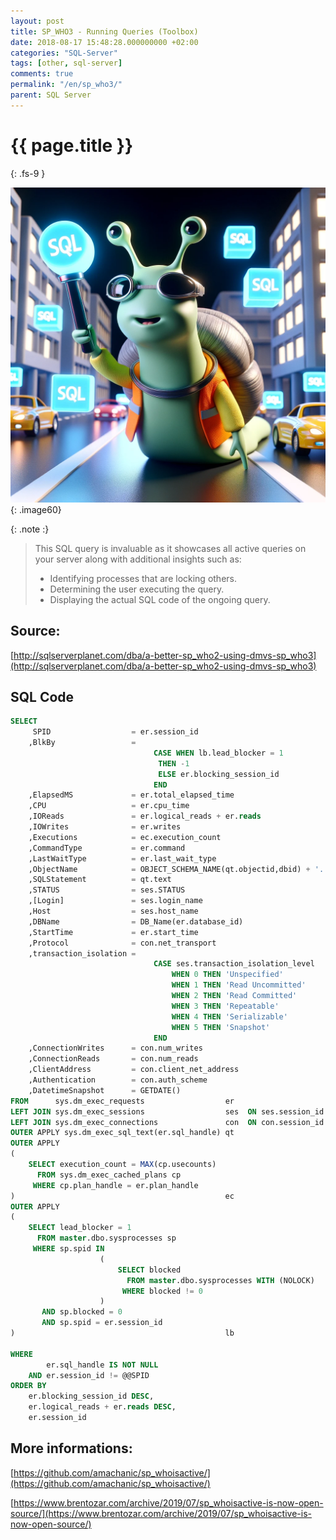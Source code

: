 ```yaml
---
layout: post
title: SP_WHO3 - Running Queries (Toolbox)
date: 2018-08-17 15:48:28.000000000 +02:00
categories: "SQL-Server"
tags: [other, sql-server]
comments: true
permalink: "/en/sp_who3/"
parent: SQL Server
---
```

# {{ page.title }}
{: .fs-9 }

![Alt text](../../assets/images/SPWHO3.png){: .image60}


{: .note :}
>This SQL query is invaluable as it showcases all active queries on your server along with additional insights such as:
>
>    - Identifying processes that are locking others.
>    - Determining the user executing the query.
>    - Displaying the actual SQL code of the ongoing query.






## Source:
[http://sqlserverplanet.com/dba/a-better-sp_who2-using-dmvs-sp_who3](http://sqlserverplanet.com/dba/a-better-sp_who2-using-dmvs-sp_who3)


## SQL Code
```sql
SELECT
     SPID                  = er.session_id
    ,BlkBy                 = 
                                CASE WHEN lb.lead_blocker = 1 
                                 THEN -1 
                                 ELSE er.blocking_session_id 
                                END
    ,ElapsedMS             = er.total_elapsed_time
    ,CPU                   = er.cpu_time
    ,IOReads               = er.logical_reads + er.reads
    ,IOWrites              = er.writes
    ,Executions            = ec.execution_count
    ,CommandType           = er.command
    ,LastWaitType          = er.last_wait_type
    ,ObjectName            = OBJECT_SCHEMA_NAME(qt.objectid,dbid) + '.' + OBJECT_NAME(qt.objectid, qt.dbid)
    ,SQLStatement          = qt.text
    ,STATUS                = ses.STATUS
    ,[Login]               = ses.login_name
    ,Host                  = ses.host_name
    ,DBName                = DB_Name(er.database_id)
    ,StartTime             = er.start_time
    ,Protocol              = con.net_transport
    ,transaction_isolation =
                                CASE ses.transaction_isolation_level
                                    WHEN 0 THEN 'Unspecified'
                                    WHEN 1 THEN 'Read Uncommitted'
                                    WHEN 2 THEN 'Read Committed'
                                    WHEN 3 THEN 'Repeatable'
                                    WHEN 4 THEN 'Serializable'
                                    WHEN 5 THEN 'Snapshot'
                                END
    ,ConnectionWrites      = con.num_writes
    ,ConnectionReads       = con.num_reads
    ,ClientAddress         = con.client_net_address
    ,Authentication        = con.auth_scheme
    ,DatetimeSnapshot      = GETDATE()
FROM      sys.dm_exec_requests                  er
LEFT JOIN sys.dm_exec_sessions                  ses  ON ses.session_id = er.session_id
LEFT JOIN sys.dm_exec_connections               con  ON con.session_id = ses.session_id
OUTER APPLY sys.dm_exec_sql_text(er.sql_handle) qt
OUTER APPLY
(
    SELECT execution_count = MAX(cp.usecounts)
      FROM sys.dm_exec_cached_plans cp
     WHERE cp.plan_handle = er.plan_handle
)                                               ec
OUTER APPLY 
( 
    SELECT lead_blocker = 1 
      FROM master.dbo.sysprocesses sp 
     WHERE sp.spid IN 
                    (
                        SELECT blocked 
                          FROM master.dbo.sysprocesses WITH (NOLOCK) 
                         WHERE blocked != 0
                    ) 
       AND sp.blocked = 0 
       AND sp.spid = er.session_id
)                                               lb 

WHERE 
        er.sql_handle IS NOT NULL
    AND er.session_id != @@SPID
ORDER BY
    er.blocking_session_id DESC,
    er.logical_reads + er.reads DESC,
    er.session_id
```


## More informations:

[https://github.com/amachanic/sp_whoisactive/](https://github.com/amachanic/sp_whoisactive/)

[https://www.brentozar.com/archive/2019/07/sp_whoisactive-is-now-open-source/](https://www.brentozar.com/archive/2019/07/sp_whoisactive-is-now-open-source/)

